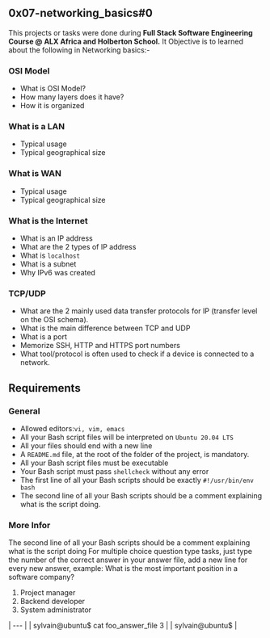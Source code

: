 ## 0x07-networking_basics#0
This projects or tasks were done during **Full Stack Software Engineering Course @ ALX Africa and Holberton School.**
It Objective is to learned about the following in Networking basics:-

### OSI Model
- What is OSI Model?
- How many layers does it have?
- How it is organized

### What is a LAN
- Typical usage
- Typical geographical size

### What is WAN
- Typical usage
- Typical geographical size

### What is the Internet
- What is an IP address
- What are the 2 types of IP address
- What is `localhost`
- What is a subnet
- Why IPv6 was created

### TCP/UDP
- What are the 2 mainly used data transfer protocols for IP (transfer level on the OSI schema).
- What is the main difference between TCP and UDP
- What is a port
- Memorize SSH, HTTP and HTTPS port numbers
- What tool/protocol is often used to check if a device is connected to a network.

## Requirements
### General
- Allowed editors:`vi, vim, emacs`
- All your Bash script files will be interpreted on `Ubuntu 20.04 LTS`
- All your files should end with a new line
- A `README.md` file, at the root of the folder of the project, is mandatory.
- All your Bash script files must be executable
- Your Bash script must pass `shellcheck` without any error
- The first line of all your Bash scripts should be exactly `#!/usr/bin/env bash`
- The second line of all your Bash scripts should be a comment explaining what is the script doing.

### More Infor
The second line of all your Bash scripts should be a comment explaining what is the script doing
For multiple choice question type tasks, just type the number of the correct answer in your answer file, add a new line for every new answer, example:
What is the most important position in a software company?
1. Project manager
2. Backend developer
3. System administrator

| --- |
| sylvain@ubuntu$ cat foo_answer_file
3 |
| sylvain@ubuntu$ | 


